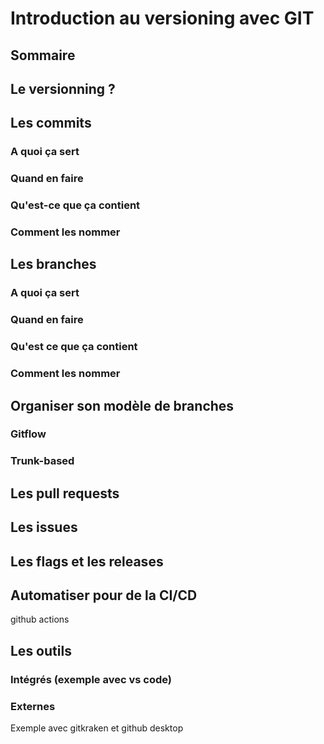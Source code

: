 # Introduction au versioning avec GIT

## Sommaire

## Le versionning ?

## Les commits

### A quoi ça sert

### Quand en faire

### Qu'est-ce que ça contient

### Comment les nommer

## Les branches

### A quoi ça sert

### Quand en faire

### Qu'est ce que ça contient

### Comment les nommer

## Organiser son modèle de branches

### Gitflow

### Trunk-based

## Les pull requests

## Les issues

## Les flags et les releases

## Automatiser pour de la CI/CD

github actions

## Les outils

### Intégrés (exemple avec vs code)

### Externes

Exemple avec gitkraken et github desktop
